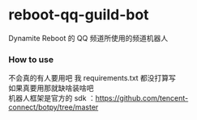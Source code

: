 # reboot-qq-guild-bot
Dynamite Reboot 的 QQ 频道所使用的频道机器人  

### How to use
不会真的有人要用吧 我 requirements.txt 都没打算写  
如果真要用那就缺啥装啥吧  
机器人框架是官方的 sdk ：https://github.com/tencent-connect/botpy/tree/master  
